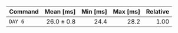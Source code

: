 | Command | Mean [ms] | Min [ms] | Max [ms] | Relative |
|:---|---:|---:|---:|---:|
| `DAY 6` | 26.0 ± 0.8 | 24.4 | 28.2 | 1.00 |
